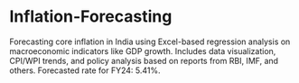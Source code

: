 # Inflation-Forecasting
Forecasting core inflation in India using Excel-based regression analysis on macroeconomic indicators like GDP growth. Includes data visualization, CPI/WPI trends, and policy analysis based on reports from RBI, IMF, and others. Forecasted rate for FY24: 5.41%.
